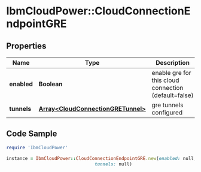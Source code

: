 # IbmCloudPower::CloudConnectionEndpointGRE

## Properties

Name | Type | Description | Notes
------------ | ------------- | ------------- | -------------
**enabled** | **Boolean** | enable gre for this cloud connection (default&#x3D;false) | [optional] 
**tunnels** | [**Array&lt;CloudConnectionGRETunnel&gt;**](CloudConnectionGRETunnel.md) | gre tunnels configured | [optional] 

## Code Sample

```ruby
require 'IbmCloudPower'

instance = IbmCloudPower::CloudConnectionEndpointGRE.new(enabled: null,
                                 tunnels: null)
```


